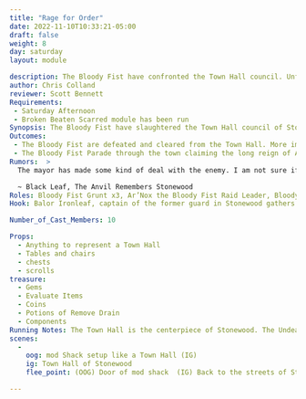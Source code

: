```yaml
---
title: "Rage for Order"
date: 2022-11-10T10:33:21-05:00
draft: false
weight: 8
day: saturday
layout: module

description: The Bloody Fist have confronted the Town Hall council. Unfortunately, them this ended in a massacre of the council members. The Mayor has supposedly made a Bloody Fist Raid Leader the new mayor of Stonewood.
author: Chris Colland
reviewer: Scott Bennett
Requirements: 
 - Saturday Afternoon 
 - Broken Beaten Scarred module has been run
Synopsis: The Bloody Fist have slaughtered the Town Hall council of Stonewood! The Mayor is no where to be found, that sniveling coward fled as his Council was butchered for not bowing down. The Raid Leader Ar’nox claims to be the new Mayor of Stonewood when the players approach. If word gets out this happened panic will be incited into the town and fear will spread quickly. To make worse they brought the Council back from the dead!!!!
Outcomes: 
 - The Bloody Fist are defeated and cleared from the Town Hall. More importantly, the Townsfolk of Stonewood don’t hear a Bloody Fist was appointed Mayor of their town! This is about covering up false rumors.
 - The Bloody Fist Parade through the town claiming the long reign of Ar’Nox, the new Mayor of Stonewood. The citizens will come out of hiding after the Bloody Fist leave mad at the PCs for letting this happen and blame the Mayor for appointing them, total chaos in the town.
Rumors:  > 
  The mayor has made some kind of deal with the enemy. I am not sure if it was out of preservation, or he is in league with them. Regardless, his actions have seemed craven as of recent. I do expect him to make a statement soon but I don’t think his words will ring the tone they are intended too. The Town Hall has been a court of unease these past weeks. What is to come from it, remains unseen. I hope for the Mayors sake he has a plan up his noble sleeves and I am wrong.   

  ~ Black Leaf, The Anvil Remembers Stonewood
Roles: Bloody Fist Grunt x3, Ar’Nox the Bloody Fist Raid Leader, Bloody Fist Shaman x2 (1 Cel 1 Earth), Undead Dwarf Council Members x3, Balor Ironleaf
Hook: Balor Ironleaf, captain of the former guard in Stonewood gathers a small band of low adventures 

Number_of_Cast_Members: 10

Props: 
  - Anything to represent a Town Hall
  - Tables and chairs
  - chests
  - scrolls
treasure: 
  - Gems
  - Evaluate Items
  - Coins
  - Potions of Remove Drain
  - Components
Running Notes: The Town Hall is the centerpiece of Stonewood. The Undead Council show start out dead and rise when the PCs come closer.  THE SHAMANS AND RAID LEADER DO NOT RESET. The Grunts and Undead Council reset 3 times each. The NPCs may appear behind the players and start from outside the mod shack where they players entered to simulate being surrounded. This module is designed for mid seasoned adventurers 
scenes: 
  - 
    oog: mod Shack setup like a Town Hall (IG) 
    ig: Town Hall of Stonewood
    flee_point: (OOG) Door of mod shack  (IG) Back to the streets of Stonewood

---
```












